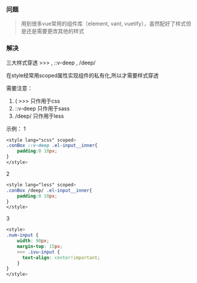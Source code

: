 ### 问题 

> 用到很多vue常用的组件库（element, vant, vuetify），虽然配好了样式但是还是需要更改其他的样式

### 解决 

三大样式穿透 >>> , ::v-deep , /deep/  

在style经常用scoped属性实现组件的私有化,所以才需要样式穿透

需要注意：
1. ( >>>  只作用于css
2. ::v-deep 只作用于sass 
3. /deep/ 只作用于less  

示例： 
1

```css
<style lang="scss" scoped>
.conBox ::v-deep .el-input__inner{
    padding:0 10px;
}
</style>
```

2

```css
<style lang="less" scoped>
.conBox /deep/ .el-input__inner{
    padding:0 10px;
}
</style>
```

3 

```css
<style>
.num-input {
    width: 90px;
    margin-top: 15px;
    >>> .ivu-input {
      text-align: center!important;
    }
}
</style>
```
